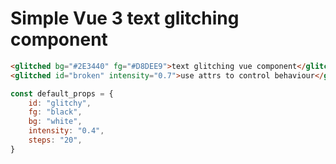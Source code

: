 # Simple Vue 3 text glitching component

```html
<glitched bg="#2E3440" fg="#D8DEE9">text glitching vue component</glitched>
<glitched id="broken" intensity="0.7">use attrs to control behaviour</glitched>
```

```js
const default_props = {
    id: "glitchy",
    fg: "black",
    bg: "white",
    intensity: "0.4",
    steps: "20",
}
```